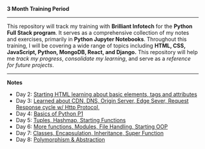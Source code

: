 **3 Month Training Period**

---

This repository will track my training with **Brilliant Infotech** for the **Python Full Stack program**. It serves as a comprehensive collection of my notes and exercises, primarily in **Python Jupyter Notebooks**. Throughout this training, I will be covering a wide range of topics including **HTML, CSS, JavaScript, Python, MongoDB, React, and Django.** This repository will help me *track my progress*, *consolidate my learning*, and serve as a *reference for future projects*.

---

**Notes** 
- Day 2: [Starting HTML learning about basic elements, tags and attributes](Notes/July%202024/07_22/class02_07_22.ipynb)
- Day 3: [Learned about CDN, DNS, Origin Server, Edge Sever, Request Response cycle w/ Http Protocol,](Notes/July%202024/07_23/class03_07_23.ipynb)
- Day 4: [Basics of Python P1](Notes/July%202024/07_24/class04_07_24.ipynb)
- Day 5: [Tuples, Hashmap, Starting Functions](Notes/July%202024/07_25/class05_07_25.ipynb)
- Day 6: [More functions, Modules, File Handling, Starting OOP](Notes/July%202024/07_28/class06_07_28.ipynb)
- Day 7: [Classes, Encapsulation, Inheritance, Super Function](Notes/July%202024/07_29/class07_07_29.ipynb)
- Day 8: [Polymorphism & Abstraction](Notes/July%202024/07_30/class08_07_30.ipynb)